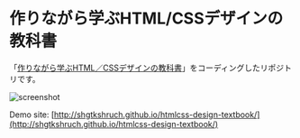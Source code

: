 # 作りながら学ぶHTML/CSSデザインの教科書

「[作りながら学ぶHTML／CSSデザインの教科書](http://htmlcss.cat-speak.net/)」をコーディングしたリポジトリです。

![screenshot](https://github.com/shgtkshruch/htmlcss-design-textbook/blob/master/screnshot.png?raw=true)

Demo site: [http://shgtkshruch.github.io/htmlcss-design-textbook/](http://shgtkshruch.github.io/htmlcss-design-textbook/)
